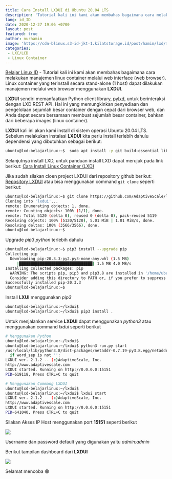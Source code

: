 ```yaml
---
title: Cara Install LXDUI di Ubuntu 20.04 LTS
description: 'Tutorial kali ini kami akan membahas bagaimana cara melakukan manajemen linux container melalui web interface (web browser).  Linux container yang terinstall secara stand-alone (1 host) dapat dilakukan manajemen melalui web browser menggunakan LXDUI'
lang: id_ID
date: 2020-12-27 19:06 +0700
layout: post
featured: true
author: nurhamim
image: 'https://cdn-blinux.s3-id-jkt-1.kilatstorage.id/post/hamim/lxd/manage-lxdui/cover1.png'
categories:
 - LXC/LCD
 - Linux Container
---
```


[Belajar Linux ID](https://belajarlinux.id) - Tutorial kali ini kami akan membahas bagaimana cara melakukan manajemen linux container melalui web interface (web browser).  Linux container yang terinstall secara stand-alone (1 host) dapat dilakukan manajemen melalui web browser menggunakan **LXDUI**.

**LXDUI** sendiri memanfaatkan Python client library, [pylxd](https://github.com/lxc/pylxd), untuk berinteraksi dengan LXD REST API. Hal ini yang memungkinkan penyediaan dan pengelolaan sejumlah besar container dengan cepat dari browser web, dan Anda dapat secara bersamaan membuat sejumlah besar container, bahkan dari beberapa images (linux container).

**LXDUI** kali ini akan kami install di sistem operasi Ubuntu 20.04 LTS. Sebelum melakukan instalasi **LXDUI** kita perlu install terlebih dahulu dependensi yang dibutuhkan sebagai berikut: 

```bash
ubuntu@lxd-belajarlinux:~$  sudo apt install -y git build-essential libssl-dev python3-venv python3-pip python3-dev zfsutils-linux bridge-utils
```

Selanjutnya install LXD, untuk panduan install LXD dapat merujuk pada link berikut: [Cara Install Linux Container (LXD)](https://belajarlinux.id/install-lxd-di-linux/) 

Jika sudah silakan cloen project LXDUI dari repository github berikut: [Repository LXDUI](https://github.com/AdaptiveScale/lxdui) atau bisa menggunakan command `git clone` seperti berikut: 

```bash
ubuntu@lxd-belajarlinux:~$ git clone https://github.com/AdaptiveScale/lxdui.git
Cloning into 'lxdui'...
remote: Enumerating objects: 1, done.
remote: Counting objects: 100% (1/1), done.
remote: Total 5120 (delta 0), reused 0 (delta 0), pack-reused 5119
Receiving objects: 100% (5120/5120), 5.01 MiB | 1.01 MiB/s, done.
Resolving deltas: 100% (3566/3566), done.
ubuntu@lxd-belajarlinux:~$
```

Upgrade _pip3 python_ terlebih dahulu

```bash
ubuntu@lxd-belajarlinux:~$ pip3 install --upgrade pip
Collecting pip
  Downloading pip-20.3.3-py2.py3-none-any.whl (1.5 MB)
     |████████████████████████████████| 1.5 MB 4.0 MB/s
Installing collected packages: pip
  WARNING: The scripts pip, pip3 and pip3.8 are installed in '/home/ubuntu/.local/bin' which is not on PATH.
  Consider adding this directory to PATH or, if you prefer to suppress this warning, use --no-warn-script-location.
Successfully installed pip-20.3.3
ubuntu@lxd-belajarlinux:~$
```

Install **LXUI** menggunakan _pip3_

```bash
ubuntu@lxd-belajarlinux:~/lxdui$
ubuntu@lxd-belajarlinux:~/lxdui$ pip3 install .
```

Untuk menjalankan service **LXDUI** dapat menggunakan _python3_ atau menggunakan command _lxdui_ seperti berikut

```bash
# Menggunakan Python
ubuntu@lxd-belajarlinux:~/lxdui$
ubuntu@lxd-belajarlinux:~/lxdui$ python3 run.py start
/usr/local/lib/python3.8/dist-packages/netaddr-0.7.19-py3.8.egg/netaddr/strategy/__init__.py:189: SyntaxWarning: "is not" with a literal. Did you mean "!="?
  if word_sep is not '':
LXDUI ver. 2.1.2 -- (c)AdaptiveScale, Inc.
http://www.adaptivescale.com
LXDUI started. Running on http://0.0.0.0:15151
PID=619118, Press CTRL+C to quit

# Menggunakan Commang LXDUI
ubuntu@lxd-belajarlinux:~/lxdui$
ubuntu@lxd-belajarlinux:~/lxdui$ lxdui start
LXDUI ver. 2.1.2 -- (c)AdaptiveScale, Inc.
http://www.adaptivescale.com
LXDUI started. Running on http://0.0.0.0:15151
PID=641040, Press CTRL+C to quit
```

Silakan Akses IP Host menggunakan port **15151** seperti berikut

![](https://cdn-blinux.s3-id-jkt-1.kilatstorage.id/post/hamim/lxd/lxdui/1.png)

Username dan password default yang digunakan yaitu _admin:admin_

Berikut tampilan dashboard dari **LXDUI** 

![](https://cdn-blinux.s3-id-jkt-1.kilatstorage.id/post/hamim/lxd/lxdui/2.png)

Selamat mencoba 😁
